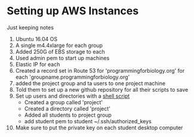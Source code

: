 # Setting up AWS Instances

Just keeping notes

1. Ubuntu 16.04 OS 
2. A single m4.4xlarge for each group
3. Added 250G of EBS storage to each
4. Used admin pem to start up machines
4. Elastic IP for each
5. Created a record set in Route 53 for 'programmingforbiology.org' for each 'groupname.programmingforbiology.org'
6. added the project group and ta users to one project machine
7. Told them to set up a new github repository for all their scripts to save
8. Set up users and directories with a [shell script](project_aws.sh)
    - Created a group called 'project'
    - Created a directory called 'project'
    - Added all students to project group
    - add student pem to student ~/.ssh/authorized_keys
9. Make sure to put the private key on each student desktop computer
